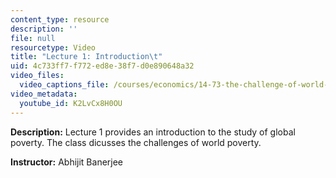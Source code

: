 ```yaml
---
content_type: resource
description: ''
file: null
resourcetype: Video
title: "Lecture 1: Introduction\t"
uid: 4c733ff7-f772-ed8e-38f7-d0e890648a32
video_files:
  video_captions_file: /courses/economics/14-73-the-challenge-of-world-poverty-spring-2011/video-lectures/lecture-1-introduction/K2LvCx8H0OU.vtt
video_metadata:
  youtube_id: K2LvCx8H0OU
---
```


**Description:** Lecture 1 provides an introduction to the study of global poverty. The class dicusses the challenges of world poverty.

**Instructor:** Abhijit Banerjee